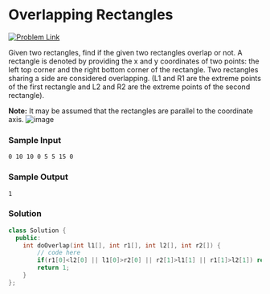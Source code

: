 # Overlapping Rectangles

[![Problem Link](https://img.shields.io/badge/GeeksforGeeks-298D46?style=for-the-badge&logo=geeksforgeeks&logoColor=white)](https://practice.geeksforgeeks.org/problems/overlapping-rectangles1924/1/)

Given two rectangles, find if the given two rectangles overlap or not. A rectangle is denoted by providing the x and y coordinates of two points: the left top corner and the right bottom corner of the rectangle. Two rectangles sharing a side are considered overlapping. (L1 and R1 are the extreme points of the first rectangle and L2 and R2 are the extreme points of the second rectangle).

**Note:** It may be assumed that the rectangles are parallel to the coordinate axis.
![image](https://user-images.githubusercontent.com/44930179/147873497-c32af86c-7ec6-414a-9b17-96cd24f0485d.png)

### Sample Input
```
0 10 10 0 5 5 15 0
```
### Sample Output
```
1
```

### Solution
```cpp
class Solution {
  public:
    int doOverlap(int l1[], int r1[], int l2[], int r2[]) {
        // code here
        if(r1[0]<l2[0] || l1[0]>r2[0] || r2[1]>l1[1] || r1[1]>l2[1]) return 0;
        return 1;
    }
};
```

